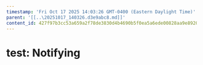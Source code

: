 ```yaml
---
timestamp: 'Fri Oct 17 2025 14:03:26 GMT-0400 (Eastern Daylight Time)'
parent: '[[..\20251017_140326.d3e9abc8.md]]'
content_id: 427f97b3cc53a659a2f78de3830d4b4690b5f0ea5a6ede00828aa9e892023594
---
```


# test: Notifying
